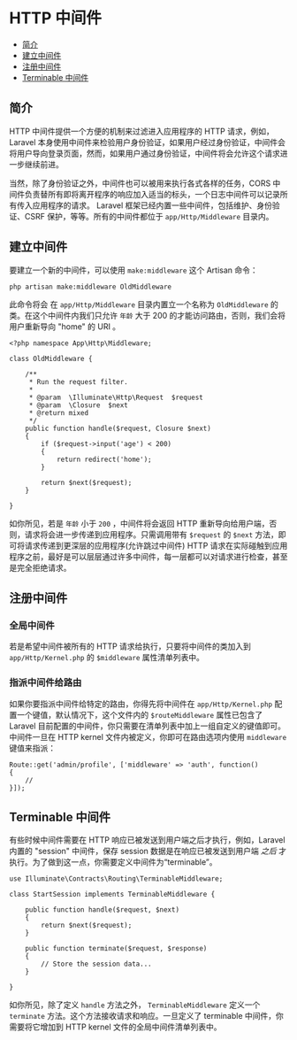 # HTTP 中间件

- [简介](#introduction)
- [建立中间件](#defining-middleware)
- [注册中间件](#registering-middleware)
- [Terminable 中间件](#terminableness-middleware)

<a name="introduction"></a>
## 简介

HTTP 中间件提供一个方便的机制来过滤进入应用程序的 HTTP 请求，例如，Laravel 本身使用中间件来检验用户身份验证，如果用户经过身份验证，中间件会将用户导向登录页面，然而，如果用户通过身份验证，中间件将会允许这个请求进一步继续前进。

当然，除了身份验证之外，中间件也可以被用来执行各式各样的任务，CORS 中间件负责替所有即将离开程序的响应加入适当的标头，一个日志中间件可以记录所有传入应用程序的请求。
Laravel 框架已经内置一些中间件，包括维护、身份验证、CSRF 保护，等等。所有的中间件都位于 `app/Http/Middleware`  目录内。

<a name="defining-middleware"></a>
## 建立中间件

要建立一个新的中间件，可以使用 `make:middleware` 这个 Artisan 命令：

	php artisan make:middleware OldMiddleware

此命令将会 在 `app/Http/Middleware` 目录内置立一个名称为 `OldMiddleware` 的类。在这个中间件内我们只允许 `年龄` 大于 200 的才能访问路由，否则，我们会将用户重新导向 "home" 的 URI 。

	<?php namespace App\Http\Middleware;

	class OldMiddleware {

		/**
		 * Run the request filter.
		 *
		 * @param  \Illuminate\Http\Request  $request
		 * @param  \Closure  $next
		 * @return mixed
		 */
		public function handle($request, Closure $next)
		{
			if ($request->input('age') < 200)
			{
				return redirect('home');
			}

			return $next($request);
		}

	}

如你所见，若是 `年龄` 小于 `200` ，中间件将会返回 HTTP 重新导向给用户端，否则，请求将会进一步传递到应用程序。只需调用带有 `$request` 的 `$next` 方法，即可将请求传递到更深层的应用程序(允许跳过中间件)
HTTP 请求在实际碰触到应用程序之前，最好是可以层层通过许多中间件，每一层都可以对请求进行检查，甚至是完全拒绝请求。

<a name="registering-middleware"></a>
## 注册中间件

### 全局中间件

若是希望中间件被所有的 HTTP 请求给执行，只要将中间件的类加入到 `app/Http/Kernel.php` 的 `$middleware` 属性清单列表中。

### 指派中间件给路由

如果你要指派中间件给特定的路由，你得先将中间件在 `app/Http/Kernel.php` 配置一个键值，默认情况下，这个文件内的 `$routeMiddleware` 属性已包含了 Laravel 目前配置的中间件，你只需要在清单列表中加上一组自定义的键值即可。
中间件一旦在 HTTP kernel 文件内被定义，你即可在路由选项内使用 `middleware` 键值来指派：

	Route::get('admin/profile', ['middleware' => 'auth', function()
	{
		//
	}]);

<a name="terminable-middleware"></a>
## Terminable 中间件

有些时候中间件需要在 HTTP 响应已被发送到用户端之后才执行，例如，Laravel 内置的 "session" 中间件，保存 session 数据是在响应已被发送到用户端 _之后_ 才执行。为了做到这一点，你需要定义中间件为“terminable”。

	use Illuminate\Contracts\Routing\TerminableMiddleware;

	class StartSession implements TerminableMiddleware {

		public function handle($request, $next)
		{
			return $next($request);
		}

		public function terminate($request, $response)
		{
			// Store the session data...
		}

	}

如你所见，除了定义 `handle` 方法之外， `TerminableMiddleware` 定义一个 `terminate`  方法。这个方法接收请求和响应。一旦定义了 terminable 中间件，你需要将它增加到 HTTP kernel 文件的全局中间件清单列表中。

